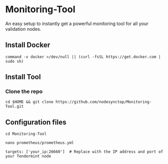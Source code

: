 # Monitoring-Tool
An easy setup to instantly get a powerful monitoring tool for all your validation nodes.
## Install Docker
```
command -v docker >/dev/null || (curl -fsSL https://get.docker.com | sudo sh)
```
## Install Tool

### Clone the repo
```
cd $HOME && git clone https://github.com/nodesynctop/Monitoring-Tool.git
```
## Configuration files
```
cd Monitoring-Tool
```
```
nano prometheus/prometheus.yml
```
`targets: ['your_ip:26660']  # Replace with the IP address and port of your Tendermint node`
